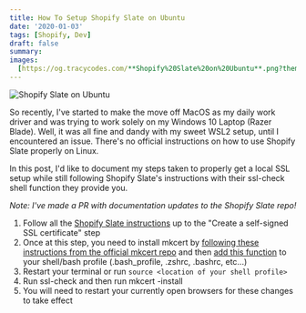 ```yaml
---
title: How To Setup Shopify Slate on Ubuntu
date: '2020-01-03'
tags: [Shopify, Dev]
draft: false
summary:
images:
  [https://og.tracycodes.com/**Shopify%20Slate%20on%20Ubuntu**.png?theme=dark&md=1&fontSize=100px]
---
```


![Shopify Slate on Ubuntu](https://og.tracycodes.com/**Shopify%20Slate%20on%20Ubuntu**.png?theme=dark&md=1&fontSize=100px)

So recently, I've started to make the move off MacOS as my daily work driver and was trying to work solely on my Windows 10 Laptop (Razer Blade). Well, it was all fine and dandy with my sweet WSL2 setup, until I encountered an issue. There's no official instructions on how to use Shopify Slate properly on Linux.

In this post, I'd like to document my steps taken to properly get a local SSL setup while still following Shopify Slate's instructions with their ssl-check shell function they provide you.

_Note: I've made a PR with documentation updates to the Shopify Slate repo!_

1. Follow all the [Shopify Slate instructions](https://shopify.github.io/slate/docs) up to the "Create a self-signed SSL certificate" step
2. Once at this step, you need to install mkcert by [following these instructions from the official mkcert repo](https://github.com/FiloSottile/mkcert#linux) and then [add this function](https://gist.github.com/tracy-codes/a9f292f840cc2ff331d7f53889eaccb3) to your shell/bash profile (.bash_profile, .zshrc, .bashrc, etc...)
3. Restart your terminal or run `source <location of your shell profile>`
4. Run ssl-check and then run mkcert -install
5. You will need to restart your currently open browsers for these changes to take effect
